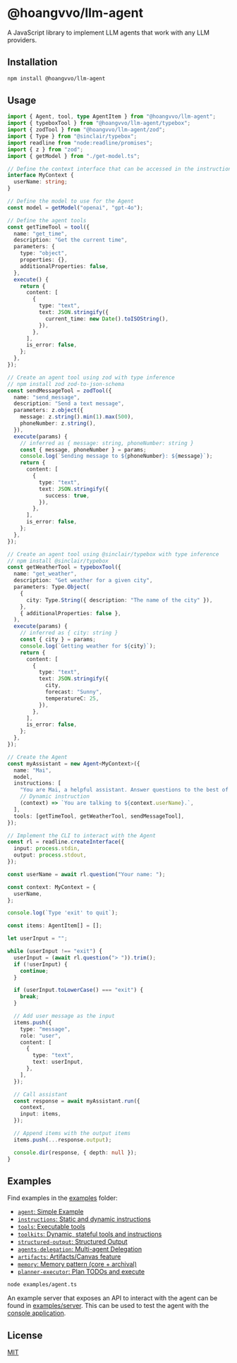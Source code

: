 # @hoangvvo/llm-agent

A JavaScript library to implement LLM agents that work with any LLM providers.

## Installation

```bash
npm install @hoangvvo/llm-agent
```

## Usage

```typescript
import { Agent, tool, type AgentItem } from "@hoangvvo/llm-agent";
import { typeboxTool } from "@hoangvvo/llm-agent/typebox";
import { zodTool } from "@hoangvvo/llm-agent/zod";
import { Type } from "@sinclair/typebox";
import readline from "node:readline/promises";
import { z } from "zod";
import { getModel } from "./get-model.ts";

// Define the context interface that can be accessed in the instructions and tools
interface MyContext {
  userName: string;
}

// Define the model to use for the Agent
const model = getModel("openai", "gpt-4o");

// Define the agent tools
const getTimeTool = tool({
  name: "get_time",
  description: "Get the current time",
  parameters: {
    type: "object",
    properties: {},
    additionalProperties: false,
  },
  execute() {
    return {
      content: [
        {
          type: "text",
          text: JSON.stringify({
            current_time: new Date().toISOString(),
          }),
        },
      ],
      is_error: false,
    };
  },
});

// Create an agent tool using zod with type inference
// npm install zod zod-to-json-schema
const sendMessageTool = zodTool({
  name: "send_message",
  description: "Send a text message",
  parameters: z.object({
    message: z.string().min(1).max(500),
    phoneNumber: z.string(),
  }),
  execute(params) {
    // inferred as { message: string, phoneNumber: string }
    const { message, phoneNumber } = params;
    console.log(`Sending message to ${phoneNumber}: ${message}`);
    return {
      content: [
        {
          type: "text",
          text: JSON.stringify({
            success: true,
          }),
        },
      ],
      is_error: false,
    };
  },
});

// Create an agent tool using @sinclair/typebox with type inference
// npm install @sinclair/typebox
const getWeatherTool = typeboxTool({
  name: "get_weather",
  description: "Get weather for a given city",
  parameters: Type.Object(
    {
      city: Type.String({ description: "The name of the city" }),
    },
    { additionalProperties: false },
  ),
  execute(params) {
    // inferred as { city: string }
    const { city } = params;
    console.log(`Getting weather for ${city}`);
    return {
      content: [
        {
          type: "text",
          text: JSON.stringify({
            city,
            forecast: "Sunny",
            temperatureC: 25,
          }),
        },
      ],
      is_error: false,
    };
  },
});

// Create the Agent
const myAssistant = new Agent<MyContext>({
  name: "Mai",
  model,
  instructions: [
    "You are Mai, a helpful assistant. Answer questions to the best of your ability.",
    // Dynamic instruction
    (context) => `You are talking to ${context.userName}.`,
  ],
  tools: [getTimeTool, getWeatherTool, sendMessageTool],
});

// Implement the CLI to interact with the Agent
const rl = readline.createInterface({
  input: process.stdin,
  output: process.stdout,
});

const userName = await rl.question("Your name: ");

const context: MyContext = {
  userName,
};

console.log(`Type 'exit' to quit`);

const items: AgentItem[] = [];

let userInput = "";

while (userInput !== "exit") {
  userInput = (await rl.question("> ")).trim();
  if (!userInput) {
    continue;
  }

  if (userInput.toLowerCase() === "exit") {
    break;
  }

  // Add user message as the input
  items.push({
    type: "message",
    role: "user",
    content: [
      {
        type: "text",
        text: userInput,
      },
    ],
  });

  // Call assistant
  const response = await myAssistant.run({
    context,
    input: items,
  });

  // Append items with the output items
  items.push(...response.output);

  console.dir(response, { depth: null });
}
```

## Examples

Find examples in the [examples](./examples/) folder:

- [`agent`: Simple Example](./examples/agent.ts)
- [`instructions`: Static and dynamic instructions](./examples/instructions.ts)
- [`tools`: Executable tools](./examples/tools.ts)
- [`toolkits`: Dynamic, stateful tools and instructions](./examples/toolkits.ts)
- [`structured-output`: Structured Output](./examples/structured-output.ts)
- [`agents-delegation`: Multi-agent Delegation](./examples/agents-delegation.ts)
- [`artifacts`: Artifacts/Canvas feature](./examples/artifacts.ts)
- [`memory`: Memory pattern (core + archival)](./examples/memory.ts)
- [`planner-executor`: Plan TODOs and execute](./examples/planner-executor.ts)

```bash
node examples/agent.ts
```

An example server that exposes an API to interact with the agent can be found in [examples/server](./examples/server). This can be used to test the agent with the [console application](../website).

## License

[MIT](https://github.com/hoangvvo/llm-sdk/blob/main/LICENSE)
